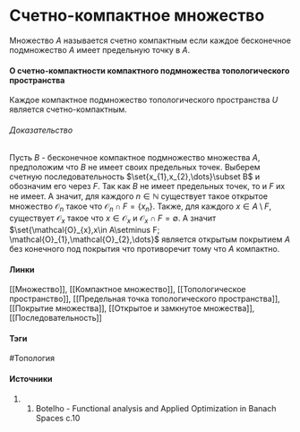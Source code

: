 # Счетно-компактное множество
Множество $A$ называется счетно компактным если каждое бесконечное подмножество $A$ имеет предельную точку в $A$.

#### О счетно-компактности компактного подмножества топологического пространства
Каждое компактное подмножество топологического пространства $U$ является счетно-компактным.
###### Доказательство
Пусть $B$ - бесконечное компактное подмножество множества $A$, предположим что $B$ не имеет своих предельных точек.
Выберем счетную последовательность $\set{x_{1},x_{2},\dots}\subset B$ и обозначим его через $F$. Так как $B$ не имеет предельных точек, то и $F$ их не имеет. А значит, для каждого $n\in\mathbb{N}$ существует такое открытое множество $\mathcal{O}_{n}$ такое что $\mathcal{O}_{n}\cap F=\{x_{n}\}$. Также, для каждого $x\in A\setminus F$, существует $\mathcal{O}_{x}$ такое что $x\in\mathcal{O}_{x}$ и $\mathcal{O}_{x}\cap F=\emptyset$. А значит $\set{\mathcal{O}_{x},x\in A\setminus F; \mathcal{O}_{1},\mathcal{O}_{2},\dots}$ является открытым покрытием $A$ без конечного под покрытия что противоречит тому что $A$ компактно.
#### Линки
 [[Множество]],
 [[Компактное множество]],
 [[Топологическое пространство]],
 [[Предельная точка топологического пространства]],
 [[Покрытие множества]],
 [[Открытое и замкнутое множества]],
 [[Последовательность]]
#### Тэги
 #Топология 
#### Источники
1. 1.  Botelho - Functional analysis and Applied Optimization in Banach Spaces с.10
